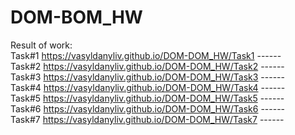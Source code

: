 # DOM-BOM_HW
Result of work:  <br>
Task#1 https://vasyldanyliv.github.io/DOM-DOM_HW/Task1 ------</br>
Task#2 https://vasyldanyliv.github.io/DOM-DOM_HW/Task2 ------</br>
Task#3 https://vasyldanyliv.github.io/DOM-DOM_HW/Task3 ------</br>
Task#4 https://vasyldanyliv.github.io/DOM-DOM_HW/Task4 ------</br>
Task#5 https://vasyldanyliv.github.io/DOM-DOM_HW/Task5 ------</br>
Task#6 https://vasyldanyliv.github.io/DOM-DOM_HW/Task6 ------</br>
Task#7 https://vasyldanyliv.github.io/DOM-DOM_HW/Task7 ------</br>
